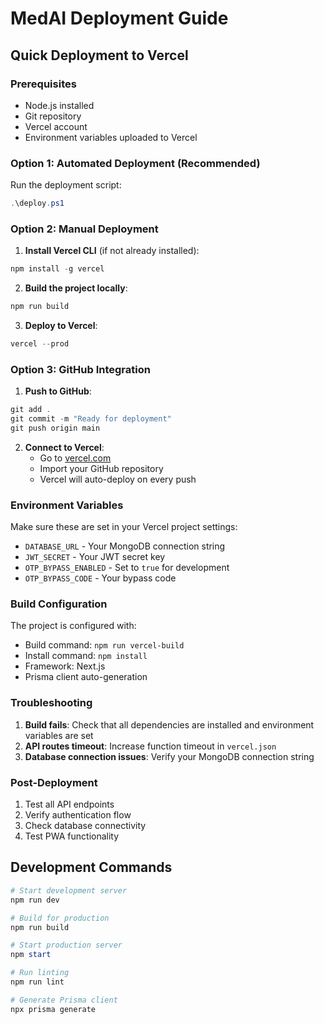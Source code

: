 # MedAI Deployment Guide

## Quick Deployment to Vercel

### Prerequisites

- Node.js installed
- Git repository
- Vercel account
- Environment variables uploaded to Vercel

### Option 1: Automated Deployment (Recommended)

Run the deployment script:

```powershell
.\deploy.ps1
```

### Option 2: Manual Deployment

1. **Install Vercel CLI** (if not already installed):

```powershell
npm install -g vercel
```

2. **Build the project locally**:

```powershell
npm run build
```

3. **Deploy to Vercel**:

```powershell
vercel --prod
```

### Option 3: GitHub Integration

1. **Push to GitHub**:

```powershell
git add .
git commit -m "Ready for deployment"
git push origin main
```

2. **Connect to Vercel**:
   - Go to [vercel.com](https://vercel.com)
   - Import your GitHub repository
   - Vercel will auto-deploy on every push

### Environment Variables

Make sure these are set in your Vercel project settings:

- `DATABASE_URL` - Your MongoDB connection string
- `JWT_SECRET` - Your JWT secret key
- `OTP_BYPASS_ENABLED` - Set to `true` for development
- `OTP_BYPASS_CODE` - Your bypass code

### Build Configuration

The project is configured with:

- Build command: `npm run vercel-build`
- Install command: `npm install`
- Framework: Next.js
- Prisma client auto-generation

### Troubleshooting

1. **Build fails**: Check that all dependencies are installed and environment variables are set
2. **API routes timeout**: Increase function timeout in `vercel.json`
3. **Database connection issues**: Verify your MongoDB connection string

### Post-Deployment

1. Test all API endpoints
2. Verify authentication flow
3. Check database connectivity
4. Test PWA functionality

## Development Commands

```powershell
# Start development server
npm run dev

# Build for production
npm run build

# Start production server
npm start

# Run linting
npm run lint

# Generate Prisma client
npx prisma generate
```
